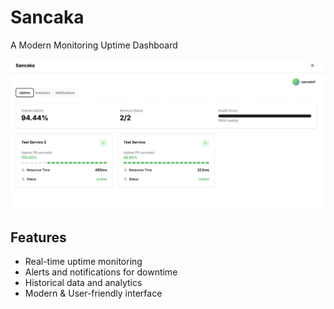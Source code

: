 # Sancaka

A Modern Monitoring Uptime Dashboard

![Sancaka Dashboard Cover](https://raw.githubusercontent.com/munirverse/sancaka/refs/heads/main/public/screenshot.png)

## Features

- Real-time uptime monitoring
- Alerts and notifications for downtime
- Historical data and analytics
- Modern & User-friendly interface

